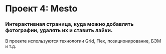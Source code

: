 # Проект 4: Mesto

### Интерактивная страница, куда можно добавлять фотографии, удалять их и ставить лайки.

В проекте используются технологии Grid, Flex, позиционирование, БЭМ и т.д.
